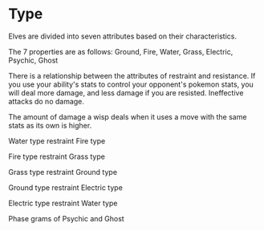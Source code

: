 # Type

Elves are divided into seven attributes based on their characteristics.

The 7 properties are as follows: Ground, Fire, Water, Grass, Electric, Psychic, Ghost

There is a relationship between the attributes of restraint and resistance. If you use your ability's stats to control your opponent's pokemon stats, you will deal more damage, and less damage if you are resisted. Ineffective attacks do no damage.

The amount of damage a wisp deals when it uses a move with the same stats as its own is higher.

Water type restraint Fire type

Fire type restraint Grass type

Grass type restraint Ground type

Ground type restraint Electric type

Electric type restraint Water type

Phase grams of Psychic and Ghost
